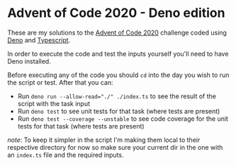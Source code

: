 # Advent of Code 2020 - Deno edition

These are my solutions to the [Advent of Code 2020](https://adventofcode.com/2020) challenge coded using [Deno](https://deno.land) and [Typescript](typescriptlang.org/).

In order to execute the code and test the inputs yourself you'll need to have Deno installed.

Before executing any of the code you should `cd` into the day you wish to run the script or test. After that you can:

- Run `deno run --allow-read="./" ./index.ts` to see the result of the script with the task input
- Run `deno test` to see unit tests for that task (where tests are present)
- Run `deno test --coverage --unstable` to see code coverage for the unit tests for that task (where tests are present)

_note_: To keep it simpler in the script I'm making them local to their respective directory for now so make sure your current dir in the one with an `index.ts` file and the required inputs.
